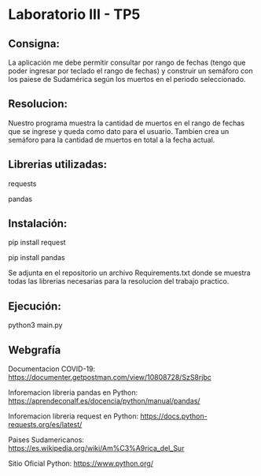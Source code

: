 # Laboratorio III - TP5
## Consigna:
La aplicación me debe permitir consultar por rango de fechas (tengo que poder ingresar por teclado el rango de fechas) y construir un semáforo con los paiese de Sudamérica según los muertos en el periodo seleccionado.

## Resolucion:
Nuestro programa muestra la cantidad de muertos en el rango de fechas que se ingrese y queda como dato para el usuario. Tambien crea un semáforo para la cantidad de muertos en total a la fecha actual. 

## Librerias utilizadas:

requests

pandas

## Instalación:

pip install request

pip install pandas

Se adjunta en el repositorio un archivo Requirements.txt donde se muestra todas las librerias necesarias para la resolucion del trabajo practico.

## Ejecución:

python3 main.py


## Webgrafía

Documentacion COVID-19:	https://documenter.getpostman.com/view/10808728/SzS8rjbc

Inforemacion libreria pandas en Python: https://aprendeconalf.es/docencia/python/manual/pandas/

Inforemacion libreria request en Python: https://docs.python-requests.org/es/latest/

Paises Sudamericanos: https://es.wikipedia.org/wiki/Am%C3%A9rica_del_Sur

Sitio Oficial Python:	https://www.python.org/
